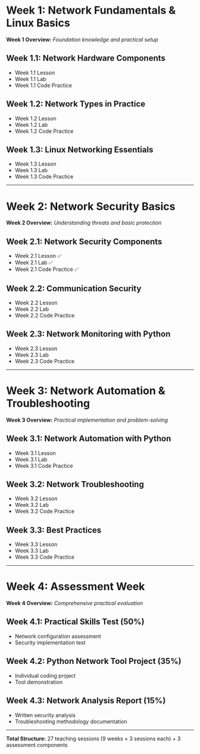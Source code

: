 # Week 1: Network Fundamentals & Linux Basics

**Week 1 Overview:** *Foundation knowledge and practical setup*

## Week 1.1: Network Hardware Components
* Week 1.1 Lesson
* Week 1.1 Lab  
* Week 1.1 Code Practice

## Week 1.2: Network Types in Practice
* Week 1.2 Lesson
* Week 1.2 Lab
* Week 1.2 Code Practice

## Week 1.3: Linux Networking Essentials
* Week 1.3 Lesson
* Week 1.3 Lab
* Week 1.3 Code Practice

---

# Week 2: Network Security Basics

**Week 2 Overview:** *Understanding threats and basic protection*

## Week 2.1: Network Security Components
* Week 2.1 Lesson ✅
* Week 2.1 Lab ✅
* Week 2.1 Code Practice ✅

## Week 2.2: Communication Security
* Week 2.2 Lesson
* Week 2.2 Lab
* Week 2.2 Code Practice

## Week 2.3: Network Monitoring with Python
* Week 2.3 Lesson
* Week 2.3 Lab
* Week 2.3 Code Practice

---

# Week 3: Network Automation & Troubleshooting

**Week 3 Overview:** *Practical implementation and problem-solving*

## Week 3.1: Network Automation with Python
* Week 3.1 Lesson
* Week 3.1 Lab
* Week 3.1 Code Practice

## Week 3.2: Network Troubleshooting
* Week 3.2 Lesson
* Week 3.2 Lab
* Week 3.2 Code Practice

## Week 3.3: Best Practices
* Week 3.3 Lesson
* Week 3.3 Lab
* Week 3.3 Code Practice

---

# Week 4: Assessment Week

**Week 4 Overview:** *Comprehensive practical evaluation*

## Week 4.1: Practical Skills Test (50%)
* Network configuration assessment
* Security implementation test

## Week 4.2: Python Network Tool Project (35%)
* Individual coding project
* Tool demonstration

## Week 4.3: Network Analysis Report (15%)
* Written security analysis
* Troubleshooting methodology documentation

---

**Total Structure:** 27 teaching sessions (9 weeks × 3 sessions each) + 3 assessment components
